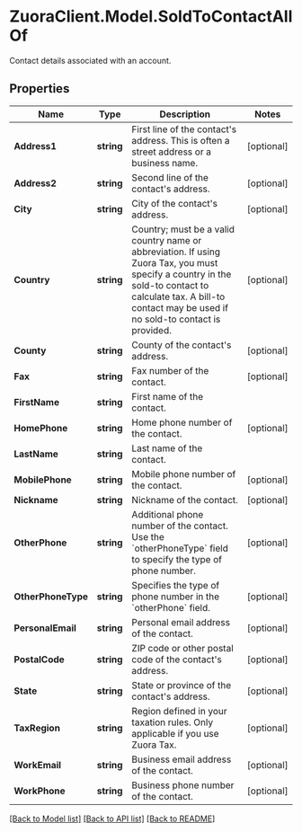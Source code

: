 # ZuoraClient.Model.SoldToContactAllOf
Contact details associated with an account. 

## Properties

Name | Type | Description | Notes
------------ | ------------- | ------------- | -------------
**Address1** | **string** | First line of the contact&#39;s address. This is often a street address or a business name.  | [optional] 
**Address2** | **string** | Second line of the contact&#39;s address.  | [optional] 
**City** | **string** | City of the contact&#39;s address.  | [optional] 
**Country** | **string** | Country; must be a valid country name or abbreviation. If using Zuora Tax, you must specify a country in the sold-to contact to calculate tax. A bill-to contact may be used if no sold-to contact is provided.  | [optional] 
**County** | **string** | County of the contact&#39;s address.  | [optional] 
**Fax** | **string** | Fax number of the contact.  | [optional] 
**FirstName** | **string** | First name of the contact.  | 
**HomePhone** | **string** | Home phone number of the contact.  | [optional] 
**LastName** | **string** | Last name of the contact.  | 
**MobilePhone** | **string** | Mobile phone number of the contact.  | [optional] 
**Nickname** | **string** | Nickname of the contact.  | [optional] 
**OtherPhone** | **string** | Additional phone number of the contact. Use the &#x60;otherPhoneType&#x60; field to specify the type of phone number.  | [optional] 
**OtherPhoneType** | **string** | Specifies the type of phone number in the &#x60;otherPhone&#x60; field.  | [optional] 
**PersonalEmail** | **string** | Personal email address of the contact.  | [optional] 
**PostalCode** | **string** | ZIP code or other postal code of the contact&#39;s address.  | [optional] 
**State** | **string** | State or province of the contact&#39;s address.  | [optional] 
**TaxRegion** | **string** | Region defined in your taxation rules. Only applicable if you use Zuora Tax.  | [optional] 
**WorkEmail** | **string** | Business email address of the contact.  | [optional] 
**WorkPhone** | **string** | Business phone number of the contact.  | [optional] 

[[Back to Model list]](../README.md#documentation-for-models) [[Back to API list]](../README.md#documentation-for-api-endpoints) [[Back to README]](../README.md)


